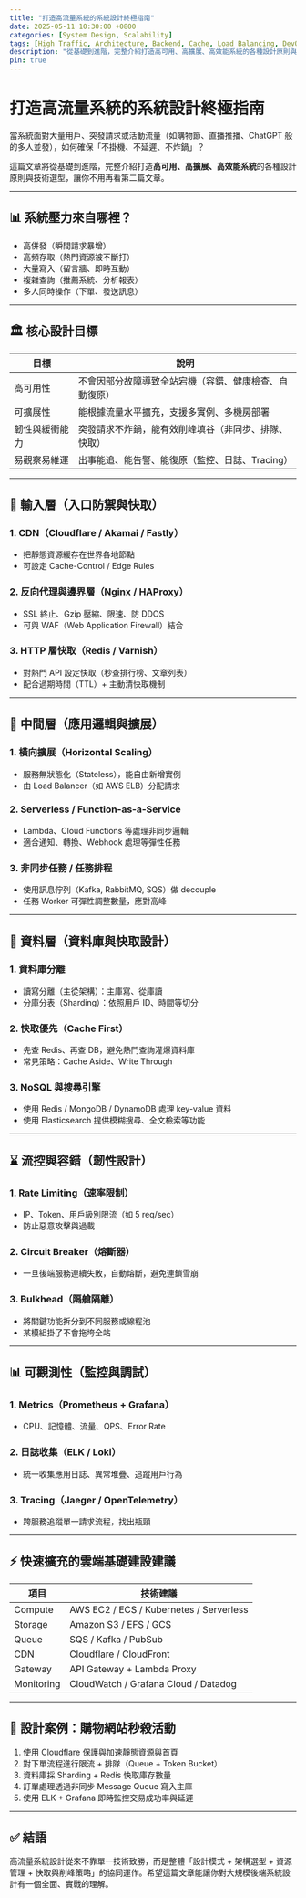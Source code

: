 ```yaml
---
title: "打造高流量系統的系統設計終極指南"
date: 2025-05-11 10:30:00 +0800
categories: [System Design, Scalability]
tags: [High Traffic, Architecture, Backend, Cache, Load Balancing, DevOps]
description: "從基礎到進階，完整介紹打造高可用、高擴展、高效能系統的各種設計原則與技術選型"
pin: true
---
```


# 打造高流量系統的系統設計終極指南

當系統面對大量用戶、突發請求或活動流量（如購物節、直播推播、ChatGPT 般的多人並發），如何確保「不掛機、不延遲、不炸鍋」？

這篇文章將從基礎到進階，完整介紹打造**高可用、高擴展、高效能系統**的各種設計原則與技術選型，讓你不用再看第二篇文章。

---

## 📊 系統壓力來自哪裡？

* 高併發（瞬間請求暴增）
* 高頻存取（熱門資源被不斷打）
* 大量寫入（留言牆、即時互動）
* 複雜查詢（推薦系統、分析報表）
* 多人同時操作（下單、發送訊息）

---

## 🏛️ 核心設計目標

| 目標           | 說明                                                   |
| -------------- | ------------------------------------------------------ |
| 高可用性       | 不會因部分故障導致全站宕機（容錯、健康檢查、自動復原） |
| 可擴展性       | 能根據流量水平擴充，支援多實例、多機房部署             |
| 韌性與緩衝能力 | 突發請求不炸鍋，能有效削峰填谷（非同步、排隊、快取）   |
| 易觀察易維運   | 出事能追、能告警、能復原（監控、日誌、Tracing）        |

---

## 🚪 輸入層（入口防禦與快取）

### 1. CDN（Cloudflare / Akamai / Fastly）

* 把靜態資源緩存在世界各地節點
* 可設定 Cache-Control / Edge Rules

### 2. 反向代理與邊界層（Nginx / HAProxy）

* SSL 終止、Gzip 壓縮、限速、防 DDOS
* 可與 WAF（Web Application Firewall）結合

### 3. HTTP 層快取（Redis / Varnish）

* 對熱門 API 設定快取（秒查排行榜、文章列表）
* 配合過期時間（TTL）+ 主動清快取機制

---

## 🚤 中間層（應用邏輯與擴展）

### 1. 橫向擴展（Horizontal Scaling）

* 服務無狀態化（Stateless），能自由新增實例
* 由 Load Balancer（如 AWS ELB）分配請求

### 2. Serverless / Function-as-a-Service

* Lambda、Cloud Functions 等處理非同步邏輯
* 適合通知、轉換、Webhook 處理等彈性任務

### 3. 非同步任務 / 任務排程

* 使用訊息佇列（Kafka, RabbitMQ, SQS）做 decouple
* 任務 Worker 可彈性調整數量，應對高峰

---

## 🔢 資料層（資料庫與快取設計）

### 1. 資料庫分離

* 讀寫分離（主從架構）：主庫寫、從庫讀
* 分庫分表（Sharding）：依照用戶 ID、時間等切分

### 2. 快取優先（Cache First）

* 先查 Redis、再查 DB，避免熱門查詢灌爆資料庫
* 常見策略：Cache Aside、Write Through

### 3. NoSQL 與搜尋引擎

* 使用 Redis / MongoDB / DynamoDB 處理 key-value 資料
* 使用 Elasticsearch 提供模糊搜尋、全文檢索等功能

---

## ⌛️ 流控與容錯（韌性設計）

### 1. Rate Limiting（速率限制）

* IP、Token、用戶級別限流（如 5 req/sec）
* 防止惡意攻擊與過載

### 2. Circuit Breaker（熔斷器）

* 一旦後端服務連續失敗，自動熔斷，避免連鎖雪崩

### 3. Bulkhead（隔艙隔離）

* 將關鍵功能拆分到不同服務或線程池
* 某模組掛了不會拖垮全站

---

## 📊 可觀測性（監控與調試）

### 1. Metrics（Prometheus + Grafana）

* CPU、記憶體、流量、QPS、Error Rate

### 2. 日誌收集（ELK / Loki）

* 統一收集應用日誌、異常堆疊、追蹤用戶行為

### 3. Tracing（Jaeger / OpenTelemetry）

* 跨服務追蹤單一請求流程，找出瓶頸

---

## ⚡️ 快速擴充的雲端基礎建設建議

| 項目       | 技術建議                                |
| ---------- | --------------------------------------- |
| Compute    | AWS EC2 / ECS / Kubernetes / Serverless |
| Storage    | Amazon S3 / EFS / GCS                   |
| Queue      | SQS / Kafka / PubSub                    |
| CDN        | Cloudflare / CloudFront                 |
| Gateway    | API Gateway + Lambda Proxy              |
| Monitoring | CloudWatch / Grafana Cloud / Datadog    |

---

## 📆 設計案例：購物網站秒殺活動

1. 使用 Cloudflare 保護與加速靜態資源與首頁
2. 對下單流程進行限流 + 排隊（Queue + Token Bucket）
3. 資料庫採 Sharding + Redis 快取庫存數量
4. 訂單處理透過非同步 Message Queue 寫入主庫
5. 使用 ELK + Grafana 即時監控交易成功率與延遲

---

## ✅ 結語

高流量系統設計從來不靠單一技術致勝，而是整體「設計模式 + 架構選型 + 資源管理 + 快取與削峰策略」的協同運作。希望這篇文章能讓你對大規模後端系統設計有一個全面、實戰的理解。

